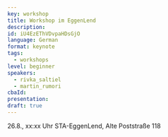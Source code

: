 ```yaml
---
key: workshop
title: Workshop im EggenLend
description:
id: iU4EzEThVDvpaHDsGjO
language: German
format: keynote
tags:
  - workshops
level: beginner
speakers:
  - rivka_saltiel
  - martin_rumori
cbaId: 
presentation: 
draft: true
---
```


26.8., xx:xx Uhr
STA-EggenLend, Alte Poststraße 118


